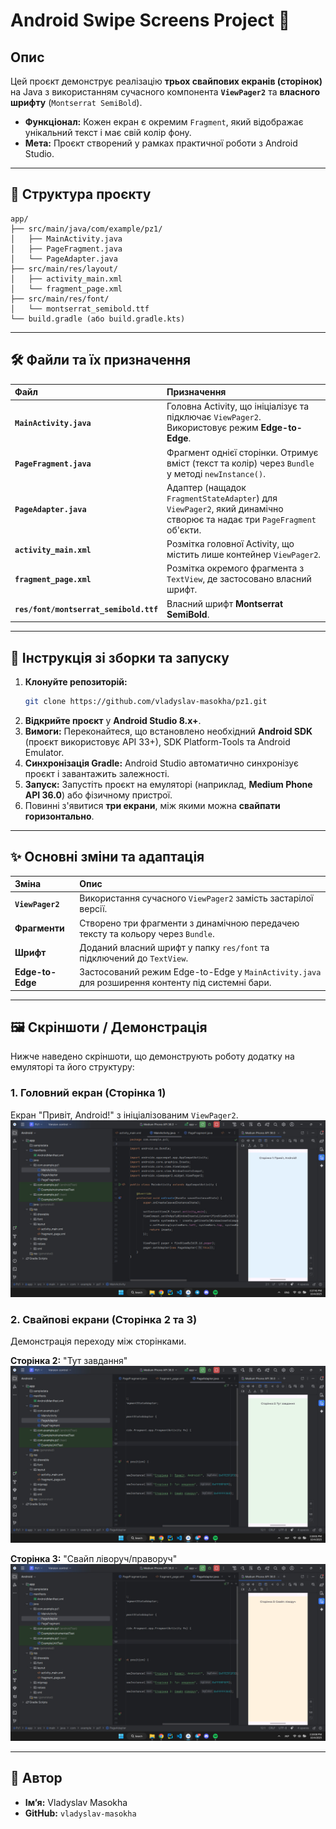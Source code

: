 # Android Swipe Screens Project 📱

## Опис

Цей проєкт демонструє реалізацію **трьох свайпових екранів (сторінок)** на Java з використанням сучасного компонента **`ViewPager2`** та **власного шрифту** (`Montserrat SemiBold`).

* **Функціонал:** Кожен екран є окремим `Fragment`, який відображає унікальний текст і має свій колір фону.
* **Мета:** Проєкт створений у рамках практичної роботи з Android Studio.

-----

## 📁 Структура проєкту

```
app/
├── src/main/java/com/example/pz1/
│   ├── MainActivity.java
│   ├── PageFragment.java
│   └── PageAdapter.java
├── src/main/res/layout/
│   ├── activity_main.xml
│   └── fragment_page.xml
├── src/main/res/font/
│   └── montserrat_semibold.ttf
└── build.gradle (або build.gradle.kts)
```

-----

## 🛠️ Файли та їх призначення

| Файл | Призначення |
| :--- | :--- |
| **`MainActivity.java`** | Головна Activity, що ініціалізує та підключає `ViewPager2`. Використовує режим **Edge-to-Edge**. |
| **`PageFragment.java`** | Фрагмент однієї сторінки. Отримує вміст (текст та колір) через `Bundle` у методі `newInstance()`. |
| **`PageAdapter.java`** | Адаптер (нащадок `FragmentStateAdapter`) для `ViewPager2`, який динамічно створює та надає три `PageFragment` об'єкти. |
| **`activity_main.xml`** | Розмітка головної Activity, що містить лише контейнер `ViewPager2`. |
| **`fragment_page.xml`** | Розмітка окремого фрагмента з `TextView`, де застосовано власний шрифт. |
| **`res/font/montserrat_semibold.ttf`** | Власний шрифт **Montserrat SemiBold**. |

-----

## 🚀 Інструкція зі зборки та запуску

1.  **Клонуйте репозиторій:**
    ```bash
    git clone https://github.com/vladyslav-masokha/pz1.git
    ```
2.  **Відкрийте проєкт** у **Android Studio 8.x+**.
3.  **Вимоги:** Переконайтеся, що встановлено необхідний **Android SDK** (проєкт використовує API 33+), SDK Platform-Tools та Android Emulator.
4.  **Синхронізація Gradle:** Android Studio автоматично синхронізує проєкт і завантажить залежності.
5.  **Запуск:** Запустіть проєкт на емуляторі (наприклад, **Medium Phone API 36.0**) або фізичному пристрої.
6.  Повинні з'явитися **три екрани**, між якими можна **свайпати горизонтально**.

-----

## ✨ Основні зміни та адаптація

| Зміна | Опис |
| :--- | :--- |
| **`ViewPager2`** | Використання сучасного `ViewPager2` замість застарілої версії. |
| **Фрагменти** | Створено три фрагменти з динамічною передачею тексту та кольору через `Bundle`. |
| **Шрифт** | Доданий власний шрифт у папку `res/font` та підключений до `TextView`. |
| **Edge-to-Edge** | Застосований режим Edge-to-Edge у `MainActivity.java` для розширення контенту під системні бари. |

-----

## 🖼️ Скріншоти / Демонстрація

Нижче наведено скріншоти, що демонструють роботу додатку на емуляторі та його структуру:

### 1\. Головний екран (Сторінка 1)

Екран "Привіт, Android\!" з ініціалізованим `ViewPager2`.
![Скріншот головного екрану](https://github.com/vladyslav-masokha/pz1/blob/3280d65863c285846eac7f8f0599036f176f78ae/images/screen1.jpg)

### 2\. Свайпові екрани (Сторінка 2 та 3)

Демонстрація переходу між сторінками.

**Сторінка 2:** "Тут завдання"
![Скріншот другого екрану](https://github.com/vladyslav-masokha/pz1/blob/e2b33dfe14b0f2d57dccdca63df340adaf18da72/images/screen2.jpg)

**Сторінка 3:** "Свайп ліворуч/праворуч"
![Скріншот третього екрану](https://github.com/vladyslav-masokha/pz1/blob/e2b33dfe14b0f2d57dccdca63df340adaf18da72/images/screen3.jpg)

-----

## 👤 Автор

* **Ім’я:** Vladyslav Masokha
* **GitHub:** `vladyslav-masokha`